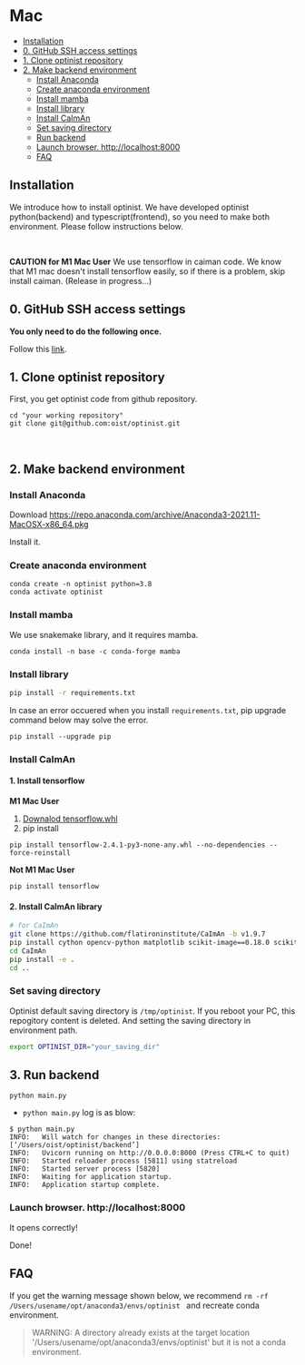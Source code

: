 Mac
=================

* [Installation](#installation)
* [0. GitHub SSH access settings](#0-github-ssh-access-settings)
* [1. Clone optinist repository](#1-clone-optinist-repository)
* [2. Make backend environment](#2-make-backend-environment)
   * [Install Anaconda](#install-anaconda)
   * [Create anaconda environment](#create-anaconda-environment)
   * [Install mamba](#install-mamba)
   * [Install library](#install-library)
   * [Install CaImAn](#install-caiman)
   * [Set saving directory](#set-saving-directory)
   * [Run backend](#run-backend)
   * [Launch browser.  <a href="http://localhost:8000" rel="nofollow">http://localhost:8000</a>](#launch-browser--httplocalhost8000)
   * [FAQ](#faq)

## Installation
We introduce how to install optinist.
We have developed optinist python(backend) and typescript(frontend), so you need to make both environment.
Please follow instructions below.

<br />

**CAUTION for M1 Mac User**
We use tensorflow in caiman code. We know that M1 mac doesn't install tensorflow easily, so if there is a problem, skip install caiman. (Release in progress…)

## 0. GitHub SSH access settings
**You only need to do the following once.**

Follow this [link](installation_github_settings.md).

## 1. Clone optinist repository

First, you get optinist code from github repository.
```
cd "your working repository"
git clone git@github.com:oist/optinist.git
```
<br />

## 2. Make backend environment

### Install Anaconda
Download https://repo.anaconda.com/archive/Anaconda3-2021.11-MacOSX-x86_64.pkg

Install it.

### Create anaconda environment
```
conda create -n optinist python=3.8
conda activate optinist
```
### Install mamba
We use snakemake library, and it requires mamba.
```
conda install -n base -c conda-forge mamba
```
### Install library
```bash
pip install -r requirements.txt
```

In case an error occuered when you install ``` requirements.txt ```, pip upgrade command below may solve the error.
```
pip install --upgrade pip
```

### Install CaImAn

#### 1. Install tensorflow
**M1 Mac User**
1. [Downalod tensorflow.whl](
https://drive.google.com/drive/folders/1oSipZLnoeQB0Awz8U68KYeCPsULy_dQ7)
2. pip install
```
pip install tensorflow-2.4.1-py3-none-any.whl --no-dependencies --force-reinstall
```

**Not M1 Mac User**
```
pip install tensorflow
```


#### 2. Install CaImAn library
```bash
# for CaImAn
git clone https://github.com/flatironinstitute/CaImAn -b v1.9.7
pip install cython opencv-python matplotlib scikit-image==0.18.0 scikit-learn ipyparallel holoviews watershed
cd CaImAn
pip install -e .
cd ..
```

### Set saving directory
Optinist default saving directory is `/tmp/optinist`. If you reboot your PC, this repogitory content is deleted. And setting the saving directory in environment path.
```bash
export OPTINIST_DIR="your_saving_dir"
```


## 3. Run backend
```
python main.py
```
- `python main.py` log is as blow:
```
$ python main.py
INFO:   Will watch for changes in these directories: [‘/Users/oist/optinist/backend’]
INFO:   Uvicorn running on http://0.0.0.0:8000 (Press CTRL+C to quit)
INFO:   Started reloader process [5811] using statreload
INFO:   Started server process [5820]
INFO:   Waiting for application startup.
INFO:   Application startup complete.
```
### Launch browser.  http://localhost:8000
It opens correctly!

Done!


## FAQ
If you get the warning message shown below, we recommend `rm -rf /Users/usename/opt/anaconda3/envs/optinist ` and recreate conda environment.
> WARNING: A directory already exists at the target location '/Users/usename/opt/anaconda3/envs/optinist' but it is not a conda environment.
